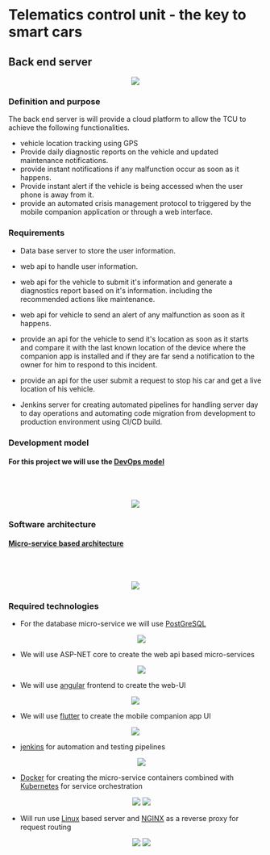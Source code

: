 # Telematics control unit - the key to smart cars

## Back end server
<p align="center">
<img src="images/back-end-server.png"/>
</p>

### Definition and purpose
The back end server is will provide a cloud platform to allow the TCU to achieve the following functionalities.

- vehicle location tracking using GPS
- Provide daily diagnostic reports on the vehicle and updated maintenance notifications. 
- provide instant notifications if any malfunction occur as soon as it happens.
- Provide instant alert if the vehicle is being accessed when the user phone is away from it.
- provide an automated crisis management protocol to triggered by the mobile companion application or through a web interface.

### Requirements

- Data base server to store the user information.

- web api to handle user information.

- web api for the vehicle to submit it's information and generate a diagnostics report based on it's information.
including the recommended actions like maintenance.

- web api for vehicle to send an alert of any malfunction as soon as it happens.

- provide an api for the vehicle to send it's location as soon as it starts and compare it with the last known location of the device where the companion app is installed and if they are far send a notification to the owner for him to respond to this incident.

- provide an api for the user submit a request to stop his car and get a live location of his vehicle.

- Jenkins server for creating automated pipelines for handling server day to day operations and automating code migration from development to production environment using CI/CD build.


### Development model

#### For this project we will use the <a target="_blank" href="https://aws.amazon.com/devops/what-is-devops/">DevOps model </a>

<br><br>
<p align="center">
<img src="images/DevOps.png"/>
</p>

### Software architecture

#### <a target="_blank" href="https://microservices.io/">Micro-service based architecture</a>

<br><br>
<p align="center">
<img src="images/MicroServiceArchiticture.jpg">
</p>

### Required technologies

- For the database micro-service we will use <a target="_blank" href="https://www.postgresql.org/">PostGreSQL</a>
    <p align="center">
        <img src="images/postgreSQL.png">
    </p>

- We will use ASP-NET core to create the web api based micro-services
    <p align="center">
        <img src="images/asp-net-core.png">
    </p>

- We will use <a target="_blank" href="https://angular.io">angular</a> frontend to create the web-UI
<p align="center">
    <img src="images/angular.png">
</p>

- We will use <a target="_blank" href="https://flutter.dev/?gclid=Cj0KCQiA-JacBhC0ARIsAIxybyNtwd-LzzoVvK2jBUaFvAX05aUbwePUQouItgBRIx5Kun0SuLdoFVIaAkW7EALw_wcB&gclsrc=aw.ds">flutter</a> to create the mobile companion app UI
<p align="center">
    <img src="images/flutter.png">
</p>

- <a target="_blank" href="https://www.jenkins.io/">jenkins</a> for automation and testing pipelines
    <p align="center">
    <img src="images/jenkins.png">
    </p>

- <a target="_blank" href="https://www.docker.com/">Docker</a> for creating the micro-service containers combined with <a target="_blank" href="https://kubernetes.io/">Kubernetes</a> for service orchestration
    <p align="center">
        <img src="images/docker.png"> 
        <img src="images/kubernetes.png"> 
    </p>

- Will run use <a target="_blank" href="https://www.linux.org/">Linux</a> based server and <a target="_blank" href="https://www.nginx.com/">NGINX</a> as a reverse proxy for request routing
    <p align="center">
        <img src="images/linux.jpeg"> 
        <img src="images/nginx.png"> 
    </p>



